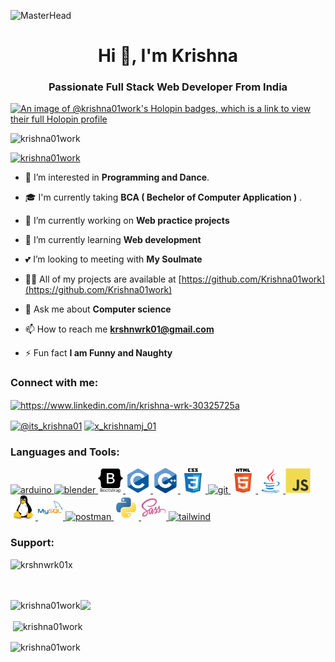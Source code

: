 ![MasterHead](https://www.digitaladlectio.com/wp-content/uploads/2020/04/New-PNC-Animated-Banners.gif)
<h1 align="center">Hi 👋, I'm Krishna</h1>
<h3 align="center">Passionate Full Stack Web Developer From India</h3>

[![An image of @krishna01work's Holopin badges, which is a link to view their full Holopin profile](https://holopin.me/krishna01work)](https://holopin.io/@krishna01work)

<p align="left"> <img src="https://komarev.com/ghpvc/?username=krishna01work&label=Profile%20views&color=0e75b6&style=flat" alt="krishna01work" /> </p>

<p align="left"> <a href="https://github.com/ryo-ma/github-profile-trophy"><img src="https://github-profile-trophy.vercel.app/?username=krishna01work" alt="krishna01work" /></a> </p>


- 👀 I’m interested in **Programming and Dance**.

- 🎓 I'm currently taking **BCA ( Bechelor of Computer Application )** .

- 🔭 I’m currently working on **Web practice projects**

- 🌱 I’m currently learning **Web development**

- 💕 I’m looking to meeting with **My Soulmate**

- 👨‍💻 All of my projects are available at [https://github.com/Krishna01work](https://github.com/Krishna01work)

- 💬 Ask me about **Computer science**

- 📫 How to reach me **krshnwrk01@gmail.com**

- ⚡ Fun fact **I am Funny and Naughty**

<h3 align="left">Connect with me:</h3>
<p align="left">
<a href="https://www.linkedin.com/in/krishna-wrk-30325725a/" target="blank"><img align="center" src="https://raw.githubusercontent.com/rahuldkjain/github-profile-readme-generator/master/src/images/icons/Social/linked-in-alt.svg" alt="https://www.linkedin.com/in/krishna-wrk-30325725a" height="30" width="40" /></a>
</p>
<a href="https://twitter.com/krishnawrk" target="blank"><img align="center" src="https://raw.githubusercontent.com/rahuldkjain/github-profile-readme-generator/master/src/images/icons/Social/twitter.svg" alt="@its_krishna01" height="30" width="40" /></a>
<a href="https://instagram.com/krshnwrk01?utm_source=qr&igshid=MzNlNGNkZWQ4Mg%3D%3D" target="blank"><img align="center" src="https://raw.githubusercontent.com/rahuldkjain/github-profile-readme-generator/master/src/images/icons/Social/instagram.svg" alt="x_krishnamj_01" height="30" width="40" /></a>
</p>

<h3 align="left">Languages and Tools:</h3>
<p align="left"> <a href="https://www.arduino.cc/" target="_blank" rel="noreferrer"> <img src="https://cdn.worldvectorlogo.com/logos/arduino-1.svg" alt="arduino" width="40" height="40"/> </a> <a href="https://www.blender.org/" target="_blank" rel="noreferrer"> <img src="https://download.blender.org/branding/community/blender_community_badge_white.svg" alt="blender" width="40" height="40"/> </a> <a href="https://getbootstrap.com" target="_blank" rel="noreferrer"> <img src="https://raw.githubusercontent.com/devicons/devicon/master/icons/bootstrap/bootstrap-plain-wordmark.svg" alt="bootstrap" width="40" height="40"/> </a> <a href="https://www.cprogramming.com/" target="_blank" rel="noreferrer"> <img src="https://raw.githubusercontent.com/devicons/devicon/master/icons/c/c-original.svg" alt="c" width="40" height="40"/> </a> <a href="https://www.w3schools.com/cpp/" target="_blank" rel="noreferrer"> <img src="https://raw.githubusercontent.com/devicons/devicon/master/icons/cplusplus/cplusplus-original.svg" alt="cplusplus" width="40" height="40"/> </a> <a href="https://www.w3schools.com/css/" target="_blank" rel="noreferrer"> <img src="https://raw.githubusercontent.com/devicons/devicon/master/icons/css3/css3-original-wordmark.svg" alt="css3" width="40" height="40"/> </a> <a href="https://git-scm.com/" target="_blank" rel="noreferrer"> <img src="https://www.vectorlogo.zone/logos/git-scm/git-scm-icon.svg" alt="git" width="40" height="40"/> </a> <a href="https://www.w3.org/html/" target="_blank" rel="noreferrer"> <img src="https://raw.githubusercontent.com/devicons/devicon/master/icons/html5/html5-original-wordmark.svg" alt="html5" width="40" height="40"/> </a> <a href="https://www.java.com" target="_blank" rel="noreferrer"> <img src="https://raw.githubusercontent.com/devicons/devicon/master/icons/java/java-original.svg" alt="java" width="40" height="40"/> </a> <a href="https://developer.mozilla.org/en-US/docs/Web/JavaScript" target="_blank" rel="noreferrer"> <img src="https://raw.githubusercontent.com/devicons/devicon/master/icons/javascript/javascript-original.svg" alt="javascript" width="40" height="40"/> </a> <a href="https://www.linux.org/" target="_blank" rel="noreferrer"> <img src="https://raw.githubusercontent.com/devicons/devicon/master/icons/linux/linux-original.svg" alt="linux" width="40" height="40"/> </a> <a href="https://www.mysql.com/" target="_blank" rel="noreferrer"> <img src="https://raw.githubusercontent.com/devicons/devicon/master/icons/mysql/mysql-original-wordmark.svg" alt="mysql" width="40" height="40"/> </a> <a href="https://postman.com" target="_blank" rel="noreferrer"> <img src="https://www.vectorlogo.zone/logos/getpostman/getpostman-icon.svg" alt="postman" width="40" height="40"/> </a> <a href="https://www.python.org" target="_blank" rel="noreferrer"> <img src="https://raw.githubusercontent.com/devicons/devicon/master/icons/python/python-original.svg" alt="python" width="40" height="40"/> </a> <a href="https://sass-lang.com" target="_blank" rel="noreferrer"> <img src="https://raw.githubusercontent.com/devicons/devicon/master/icons/sass/sass-original.svg" alt="sass" width="40" height="40"/> </a> <a href="https://tailwindcss.com/" target="_blank" rel="noreferrer"> <img src="https://www.vectorlogo.zone/logos/tailwindcss/tailwindcss-icon.svg" alt="tailwind" width="40" height="40"/> </a> </p>

<h3 align="left">Support:</h3>
<p><a href="https://www.buymeacoffee.com/krshnwrk01x"> <img align="left" src="https://cdn.buymeacoffee.com/buttons/v2/default-yellow.png" height="50" width="210" alt="krshnwrk01x" /></a></p><br><br><br>
<p><img align="left" src="https://github-readme-stats.vercel.app/api/top-langs?username=krishna01work&show_icons=true&locale=en&layout=compact" alt="krishna01work" /></p>
<img src="https://github-readme-stats.vercel.app/api/wakatime?username=krishna01work&locale=en" />
<p>&nbsp;<img align="center" src="https://github-readme-stats.vercel.app/api?username=krishna01work&show_icons=true&locale=en" alt="krishna01work" /></p>

<p><img align="center" src="https://github-readme-streak-stats.herokuapp.com/?user=krishna01work&" alt="krishna01work" /></p>
